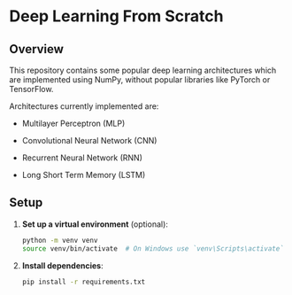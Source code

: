 # Deep Learning From Scratch

## Overview

This repository contains some popular deep learning architectures which are implemented using NumPy, without popular libraries like PyTorch or TensorFlow.

Architectures currently implemented are:

- Multilayer Perceptron (MLP)

- Convolutional Neural Network (CNN)

- Recurrent Neural Network (RNN)

- Long Short Term Memory (LSTM)

## Setup

1. **Set up a virtual environment** (optional):

    ```bash
    python -m venv venv
    source venv/bin/activate  # On Windows use `venv\Scripts\activate`
    ```

2. **Install dependencies**:

    ```bash
    pip install -r requirements.txt
    ```
